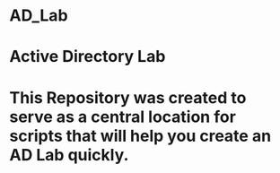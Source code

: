 # AD_Lab
# Active Directory Lab

# This Repository was created to serve as a central location for scripts that will help you create an AD Lab quickly.
